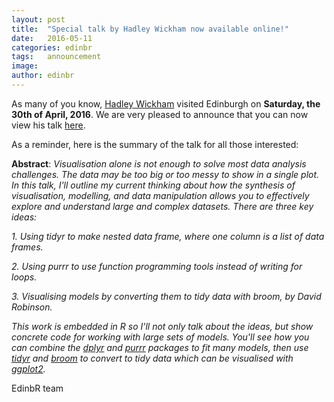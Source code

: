 ```yaml
---
layout: post
title:  "Special talk by Hadley Wickham now available online!"
date:   2016-05-11
categories: edinbr
tags:   announcement
image:
author: edinbr
---
```

	

As many of you know, [Hadley Wickham](http://hadley.nz) visited Edinburgh on **Saturday, the 30th of April, 2016**. We are very pleased to announce that you can now view his talk [here](https://www.youtube.com/watch?v=rz3_FDVt9eg). 

As a reminder, here is the summary of the talk for all those interested:

**Abstract**: *Visualisation alone is not enough to solve most data analysis challenges. The data may be too big or too messy to show in a single plot. In this talk, I'll outline my current thinking about how the synthesis of visualisation, modelling, and data manipulation allows you to effectively explore and understand large and complex datasets. There are three key ideas:* 

*1. Using tidyr to make nested data frame, where one column is a list of data frames.*

*2. Using purrr to use function programming tools instead of writing for loops.*

*3. Visualising models by converting them to tidy data with broom, by David Robinson.* 

*This work is embedded in R so I'll not only talk about the ideas, but show concrete code for working with large sets of models. You'll see how you can combine the [dplyr](https://cran.rstudio.com/web/packages/dplyr) and [purrr](https://cran.rstudio.com/web/packages/purrr) packages to fit many models, then use [tidyr](https://cran.rstudio.com/web/packages/tidyr) and [broom](https://cran.rstudio.com/web/packages/broom) to convert to tidy data which can be visualised with [ggplot2](http://cran.rstudio.com/web/packages/ggplot2).*


EdinbR team
